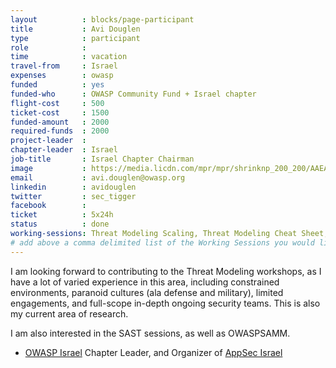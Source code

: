 ```yaml
---
layout			: blocks/page-participant
title			: Avi Douglen
type			: participant
role			: 
time			: vacation
travel-from		: Israel
expenses		: owasp
funded			: yes
funded-who		: OWASP Community Fund + Israel chapter
flight-cost		: 500
ticket-cost		: 1500
funded-amount	: 2000
required-funds	: 2000
project-leader	:
chapter-leader	: Israel
job-title		: Israel Chapter Chairman
image			: https://media.licdn.com/mpr/mpr/shrinknp_200_200/AAEAAQAAAAAAAAkRAAAAJDkyZmFkMDRlLWMzZjAtNDk1Yy1hNDFiLTA2MTM2M2IzNzFhZA.jpg
email           : avi.douglen@owasp.org
linkedin		: avidouglen
twitter			: sec_tigger
facebook		:
ticket          : 5x24h
status			: done
working-sessions: Threat Modeling Scaling, Threat Modeling Cheat Sheet, Threat Modeling Templates, Lightweight Threat Modeling Process, Threat Modeling Tools,Threat Modeling Owasp Pages, Threat Modeling Diagramming Techniques, Agile Practices for Security Teams, Integrating Security into a Portfolio Kanban, Draft SAMM2 - the "DevOps release", Maturity Models tool, Creating AppSec Teams, Recruiting AppSec Talent, Application Security Guide for CISO, Writing Security Tests, DevSecOps vs SecDevOps, Threat and Vulnerability Management, Implications of Owasp Top 10 2017, Owasp Chapter Treasury, OWASP Chapter Leader Handbook
# add above a comma delimited list of the Working Sessions you would like to attend (use the session's title)
---
```


I am looking forward to contributing to the Threat Modeling workshops, as I have a lot of varied experience in this area, including constrained environments, paranoid cultures (ala defense and military), limited engagements, and full-scope in-depth ongoing security teams. This is also my current area of research. 

I am also interested in the SAST sessions, as well as OWASPSAMM.



* [OWASP Israel](https://www.owasp.org/index.php/Israel) Chapter Leader, and Organizer of [AppSec Israel](https://www.owasp.org/index.php/AppSec_Israel_2016)


